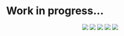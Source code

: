 # Work in progress...

<p align="center">
<img src="https://user-images.githubusercontent.com/114461353/197161805-4e250fc3-6437-4a78-b407-7c99ea33c677.png"  />
<img src="https://user-images.githubusercontent.com/114461353/197163463-705f73ff-db5b-4ed8-bd22-3222f98a7049.png"  />
<img src="https://user-images.githubusercontent.com/114461353/197163473-c597dc36-ec25-4533-ab37-a43b4996cdbf.png"  />
<img src="https://user-images.githubusercontent.com/114461353/197163494-6252fe52-1dd5-40e6-962c-41e13e9cfd8b.png"  />
<img src="https://user-images.githubusercontent.com/114461353/197163480-23dc7a3a-eb0e-4771-8a0f-d09c8fb15db1.png"  />
